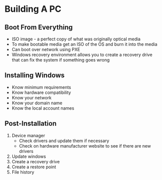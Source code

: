 # Building A PC


## Boot From Everything
- ISO image - a perfect copy of what was originally optical media
- To make bootable media get an ISO of the OS and burn it into the media
- Can boot over network using PXE
- Windows recovery environment allows you to create a recovery drive that can fix the system if something goes wrong

## Installing Windows
- Know minimum requirements
- Know hardware compatibility
- Know your network
- Know your domain name
- Know the local account names

## Post-Installation
1. Device manager
    - Check drivers and update them if necessary
    - Check on hardware manufacturer website to see if there are new drivers
2. Update windows
3. Create a recovery drive
4. Create a restore point
5. File history
